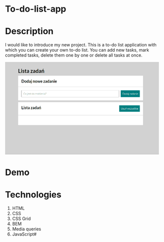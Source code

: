 # To-do-list-app

# Description

I would like to introduce my new project. This is a to-do list application with which you can create your own to-do list. You can add new tasks, mark completed tasks, delete them one by one or delete all tasks at once.

![Animation](https://github.com/MieczyslawFrontDev/to-do-list-app/blob/main/sources/to-do%20list%20animation.gif?raw=true)

# Demo


# Technologies

1. HTML
2. CSS
3. CSS Grid
4. BEM
5. Media queries
6. JavaScript# 
